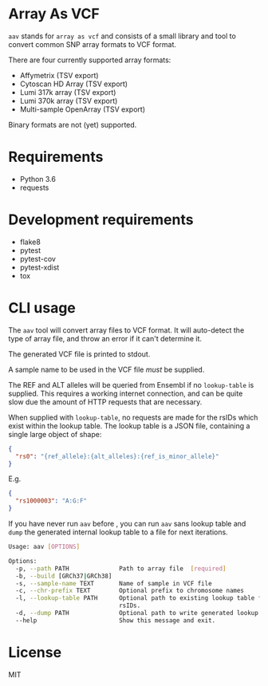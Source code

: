 # Array As VCF

`aav` stands for `array as vcf` and consists of a small library and tool to 
convert common SNP array formats to VCF format.

There are four currently supported array formats:

* Affymetrix (TSV export)
* Cytoscan HD Array (TSV export)
* Lumi 317k array (TSV export)
* Lumi 370k array (TSV export)
* Multi-sample OpenArray (TSV export)

Binary formats are not (yet) supported.
 

# Requirements

* Python 3.6
* requests

# Development requirements

* flake8
* pytest
* pytest-cov
* pytest-xdist
* tox


# CLI usage

The `aav` tool will convert array files to VCF format.
It will auto-detect the type of array file, and throw an error if it can't
determine it. 

The generated VCF file is printed to stdout.

A sample name to be used in the VCF file _must_ be supplied.

The REF and ALT alleles will be queried from Ensembl if no `lookup-table` is
supplied. This requires a working internet connection, and can be quite slow
due the amount of HTTP requests that are necessary.

When supplied with `lookup-table`, no requests are made for the rsIDs 
which exist within the lookup table. The lookup table is a JSON file,
containing a single large object of shape:

```json
{
  "rs0": "{ref_allele}:{alt_alleles}:{ref_is_minor_allele}"
}
``` 

E.g. 

```json
{
  "rs1000003": "A:G:F"
}
```

If you have never run `aav` before , you can run `aav` sans lookup table
and `dump` the generated internal lookup table to a file for next iterations.

```bash
Usage: aav [OPTIONS]

Options:
  -p, --path PATH              Path to array file  [required]
  -b, --build [GRCh37|GRCh38]
  -s, --sample-name TEXT       Name of sample in VCF file
  -c, --chr-prefix TEXT        Optional prefix to chromosome names
  -l, --lookup-table PATH      Optional path to existing lookup table for
                               rsIDs.
  -d, --dump PATH              Optional path to write generated lookup table
  --help                       Show this message and exit.

```

# License
 
MIT

